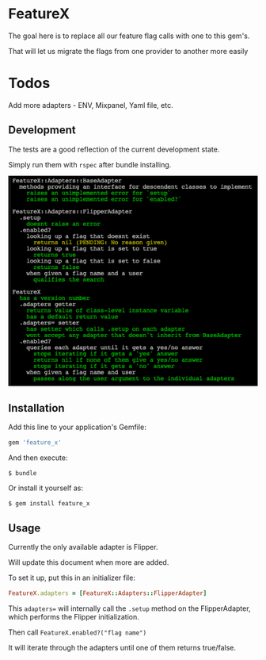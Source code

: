 # FeatureX

The goal here is to replace all our feature flag calls with one to this
gem's.

That will let us migrate the flags from one provider to another more easily

# Todos

Add more adapters - ENV, Mixpanel, Yaml file, etc.

## Development

The tests are a good reflection of the current development state.

Simply run them with `rspec` after bundle installing.

![](./test_status.png "Test Status")

## Installation

Add this line to your application's Gemfile:

```ruby
gem 'feature_x'
```

And then execute:

    $ bundle

Or install it yourself as:

    $ gem install feature_x

## Usage

Currently the only available adapter is Flipper.

Will update this document when more are added.

To set it up, put this in an initializer file:

```ruby
FeatureX.adapters = [FeatureX::Adapters::FlipperAdapter]
```

This `adapters=` will internally call the `.setup` method on the FlipperAdapter, which performs the Flipper initialization.

Then call `FeatureX.enabled?("flag name")`

It will iterate through the adapters until one of them returns true/false.